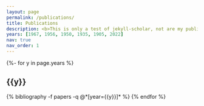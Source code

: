 ```yaml
---
layout: page
permalink: /publications/
title: Publications
description: <b>This is only a test of jekyll-scholar, not are my publications.<b>
years: [1967, 1956, 1950, 1935, 1905, 2022]
nav: true
nav_order: 1
---
```

<!-- _pages/publications.md -->
<div class="publications">

{%- for y in page.years %}
  <h2 class="year">{{y}}</h2>
  {% bibliography -f papers -q @*[year={{y}}]* %}
{% endfor %}

</div>
